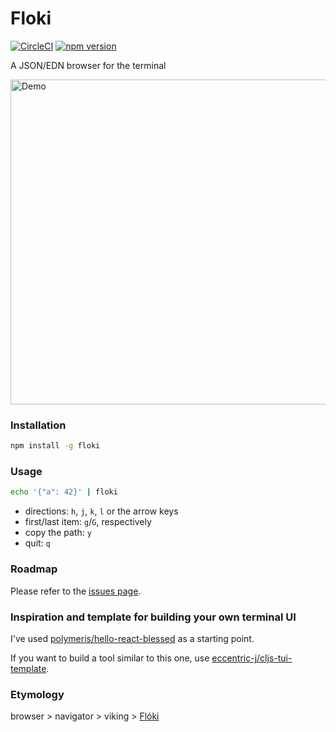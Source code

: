 # Floki 

[![CircleCI](https://circleci.com/gh/denisidoro/floki.svg?style=svg)](https://circleci.com/gh/denisidoro/floki) 
[![npm version](https://badge.fury.io/js/floki.svg)](https://badge.fury.io/js/floki)

A JSON/EDN browser for the terminal

<img src="https://user-images.githubusercontent.com/3226564/50562060-d2868f00-0cf7-11e9-928d-f7e4d0a08cb1.gif"
     alt="Demo"
     width=520 />

### Installation

```sh
npm install -g floki
```

### Usage

```sh
echo '{"a": 42}' | floki
```

- directions: `h`, `j`, `k`, `l` or the arrow keys
- first/last item: `g`/`G`, respectively
- copy the path: `y`
- quit: `q`

### Roadmap

Please refer to the [issues page](https://github.com/denisidoro/floki/issues).

### Inspiration and template for building your own terminal UI

I've used [polymeris/hello-react-blessed](https://gist.github.com/polymeris/5e117676b79a505fe777df17f181ca2e) as a starting point.

If you want to build a tool similar to this one, use [eccentric-j/cljs-tui-template](https://github.com/eccentric-j/cljs-tui-template).

### Etymology

browser > navigator > viking > [Flóki](https://en.wikipedia.org/wiki/Hrafna-Fl%C3%B3ki_Vilger%C3%B0arson)
